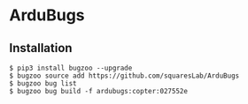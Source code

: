 # ArduBugs

## Installation

```
$ pip3 install bugzoo --upgrade
$ bugzoo source add https://github.com/squaresLab/ArduBugs
$ bugzoo bug list
$ bugzoo bug build -f ardubugs:copter:027552e
```
